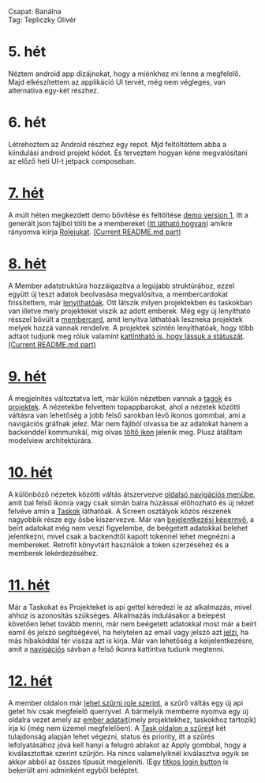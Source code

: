 Csapat: Banálna \
Tag: Tepliczky Olivér

# 5. hét
Néztem android app dizájnokat, hogy a miénkhez mi lenne a megfelelő. Majd elkészítettem az applikáció UI tervét, még nem végleges, van alternatíva egy-két részhez.
# 6. hét
Létrehoztem az Android részhez egy repot. Mjd feltöltöttem abba a kiindulási android projekt kódot. És terveztem hogyan kéne megvalósítani az előző heti UI-t jetpack composeban.
# [7. hét](https://github.com/BME-banalna-temalab/banalna-app#members-preview)
A múlt héten megkezdett demo bővítése és feltöltése [demo version 1](https://github.com/BME-banalna-temalab/banalna-app/commit/ac6a79112a7ce815b1b409792d3406163852b4a3), itt a generált json fájlból tölti be a membereket ([itt látható hogyan](https://github.com/BME-banalna-temalab/banalna-app/blob/main/README.md#members-preview)) amikre rányomva kiírja [Rolejukat](https://github.com/BME-banalna-temalab/banalna-app/blob/main/demo1_toast.png).
[(Current README.md part)](https://github.com/BME-banalna-temalab/banalna-app/blob/main/README.md#members-preview)
# [8. hét](https://github.com/BME-banalna-temalab/banalna-app#updatedweek8-members-preview)
A Member adatstruktúra hozzáigazítva a legújabb struktúrához, ezzel együtt új teszt adatok beolvasása megvalósítva, a membercardokat frissítettem, már [lenyithatóak](https://github.com/BME-banalna-temalab/banalna-app/raw/main/demo2.png). Ott látszik milyen projektekben és taskokban van illetve mely projekteket viszik az adott emberek.
Még egy új lenyitható résszel bővült a [membercard](https://github.com/BME-banalna-temalab/banalna-app/raw/main/demo2_2.png), amit lenyitva láthatóak leszneka  projektek melyek hozzá vannak rendelve. A projektek szintén lenyithatóak, hogy több adtaot tudjunk meg róluk valamint [kattintható is, hogy lássuk a státuszát](https://github.com/BME-banalna-temalab/banalna-app/raw/main/demo2_toast.png).
[(Current README.md part)](https://github.com/BME-banalna-temalab/banalna-app/blob/main/README.md#updatedweek8-members-preview) 
# [9. hét](https://github.com/BME-banalna-temalab/banalna-app#updatedweek9)
A megjelnítés változtatva lett, már külön nézetben vannak a [tagok](https://github.com/BME-banalna-temalab/banalna-app/tree/main#members-preview-1) és [projektek](https://github.com/BME-banalna-temalab/banalna-app/tree/main#projects-preview). A nézetekbe felvettem topappbarokat, ahol a nézetek közötti váltásra van lehetőség a jobb felső sarokban lévő ikonos gommbal, ami a navigációs gráfnak jelez.
Már nem fájlból olvassa be az adatokat hanem a backenddel kommunikál, míg olvas [töltő ikon](https://github.com/BME-banalna-temalab/banalna-app/blob/main/demo3l.png) jelenik meg. Plusz átálltam modelview architektúrára.
# [10. hét](https://github.com/BME-banalna-temalab/banalna-app#updatedweek10)
A különböző nézetek közötti váltás átszervezve [oldalsó navigációs menübe](https://github.com/BME-banalna-temalab/banalna-app/blob/main/demo4n.jpg), amit bal felső ikonra vagy csak simán balra húzással előhozható és új nézet felvéve amin a [Taskok](https://github.com/BME-banalna-temalab/banalna-app#tasks-preview) láthatóak. A Screen osztályok közös részének nagyobbik része egy ősbe kiszervezve. Már van [bejelentkezési képernyő](https://github.com/BME-banalna-temalab/banalna-app#login-screen), a beírt adatokat még nem veszi figyelembe, de beégetett adatokkal belehet jelentkezni, mivel csak a backendtől kapott tokennel lehet megnézni a membereket. Retrofit könyvtárt használok a token szerzéséhez és a memberek lekérdezéséhez.
# [11. hét](https://github.com/BME-banalna-temalab/banalna-app#updatedweek11)
Már a Taskokat és Projekteket is api gettel kéredezi le az alkalmazás, mivel ahhoz is azonosítás szükséges. Alkalmazás indulásakor a belepést követően lehet tovább menni, már nem beégetett adatokkal most már a beírt eamil és jelszó segítségével, ha helytelen az email vagy jelszó azt [jelzi](https://github.com/BME-banalna-temalab/banalna-app#login-screen-1), ha más hibakóddal tér vissza azt is kírja. Már van lehetőség a keijelentkezésre, amit a [navigációs](https://github.com/BME-banalna-temalab/banalna-app#navigation) sávban a felső ikonra kattintva tudunk megtenni.
# [12. hét](https://github.com/BME-banalna-temalab/banalna-app#updateweek12)
A member oldalon már [lehet szűrni role szerint](https://github.com/BME-banalna-temalab/banalna-app#members-filter-preview), a szűrő váltás egy új api getet hív csak megfelelő querryvel. A bármelyik memberre nyomva egy új oldalra vezet amely az [ember adatait](https://github.com/BME-banalna-temalab/banalna-app#member-preview)(mely projektekhez, taskokhoz tartozik) írja ki (még nem üzemel megfelelően). A [Task oldalon a szűrés](https://github.com/BME-banalna-temalab/banalna-app#tasks-filter-preview)t két tulajdonság alapján lehet végezni, status és priority, itt a szűrés lefolyatásához jóvá kell hanyi a felugró ablakot az Apply gombbal, hogy a kiválasztottak szerint szűrjön. Ha nincs valamelyiknél kiválasztva egyik se akkor abból az összes típusút megjeleníti. (Egy [titkos login button](https://github.com/BME-banalna-temalab/banalna-app#login-screen-2) is bekerült ami adminként egyből beléptet.
